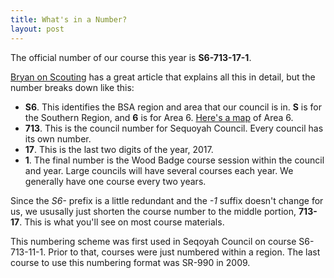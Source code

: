 ```yaml
---
title: What's in a Number?
layout: post
---
```


The official number of our course this year is **S6-713-17-1**.

[Bryan on
Scouting](http://blog.scoutingmagazine.org/2014/04/08/ask-the-expert-wood-badge-course-numbering-decoded/)
has a great article that explains all this in detail, but the number
breaks down like this:

* **S6**. This identifies the BSA region and area that our council is
  in. **S** is for the Southern Region, and **6** is for Area 6. [Here's a map](http://www.scouting.org/filestore/designdevelop/pdf/SR_maps/S_Area_6_March2016.pdf)
  of Area 6.
* **713**. This is the council number for Sequoyah Council. Every
  council has its own number.
* **17**. This is the last two digits of the year, 2017.
* **1**. The final number is the Wood Badge course session within the
  council and year. Large councils will have several courses each year.
  We generally have one course every two years.

Since the _S6-_ prefix is a little redundant and the _-1_ suffix doesn't
change for us, we ususally just shorten the course number to the middle
portion, **713-17**. This is what you'll see on most course materials.

This numbering scheme was first used in Seqoyah Council on course
S6-713-11-1. Prior to that, courses were just numbered within a region.
The last course to use this numbering format was SR-990 in 2009.
